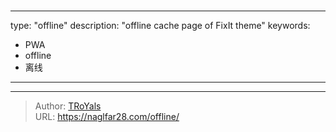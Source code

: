 # 

---
type: "offline"
description: "offline cache page of FixIt theme"
keywords: 
  - PWA
  - offline
  - 离线
---

---

> Author: [TRoYals](naglfar28.com)  
> URL: https://naglfar28.com/offline/  

